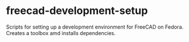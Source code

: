 # freecad-development-setup
Scripts for setting up a development environment for FreeCAD on Fedora.
Creates a toolbox amd installs dependencies. 